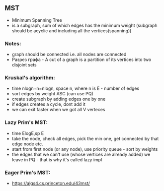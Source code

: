 ## MST
- Minimum Spanning Tree
- is a subgraph, sum of which edges has the minimum weight (subgraph should be acyclic and including all the vertices(spanning))

### Notes:
- graph should be connected i.e. all nodes are connected
- Разрез графа - A cut of a graph is a partition of its vertices into two disjoint sets

### Kruskal's algorithm:
- time nlogn+n=nlogn, space n, where n is E - number of edges
- sort edges by weight ASC (can use PQ)
- create subgraph by adding edges one by one
- if edges creates a cycle, dont add it
- we can exit faster when we got all V verteces

### Lazy Prim's MST:
- time ElogE,sp E
- take the node, check all edges, pick the min one, get connected by that edge node etc.
- start from first node (or any node), use priority queue - sort by weights
- the edges that we can't use (whose vertices are already added) we leave in PQ - that is why it's called lazy impl

### Eager Prim's MST:
- https://algs4.cs.princeton.edu/43mst/
